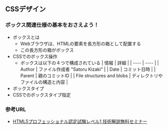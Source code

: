 ## CSSデザイン
### ボックス関連仕様の基本をおさえよう！
- ボックスとは
    - Ｗebブラウザは、HTMLの要素を長方形の箱として配置する
    - この長方形の箱がボックス
- CSSでのボックス操作
    - ボックスは以下の４つで構成されている
|  情報  |  詳細  |
| ---- | ---- |
|  Author  |  ファイル作成者 "Satoru Kizaki"  |
|  Date  |  コミット日時  |
|  Parent  |  親のコミットID  |
|  File structures and blobs  |  ディレクトリやファイルの構造と内容  |
- ボックスタイプ
- CSSでのボックスタイプ指定

### 参考URL
- [HTML5プロフェッショナル認定試験レベル1 技術解説無料セミナー](https://html5exam.jp/images/news/event_20210711_01.pdf "HTML5プロフェッショナル認定試験レベル1 技術解説無料セミナー")
